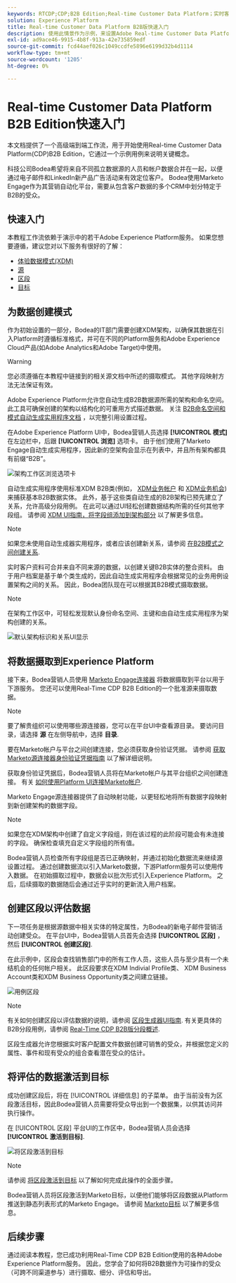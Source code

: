 ```yaml
---
keywords: RTCDP;CDP;B2B Edition;Real-time Customer Data Platform；实时客户数据平台；实时CDP;b2b;CDP
solution: Experience Platform
title: Real-time Customer Data Platform B2B版快速入门
description: 使用此情景作为示例，来设置Adobe Real-time Customer Data Platform B2B Edition的实施。
exl-id: ad9ace46-9915-4b8f-913a-42e735859edf
source-git-commit: fcd44aef026c1049ccdfe5896e6199d32b4d1114
workflow-type: tm+mt
source-wordcount: '1205'
ht-degree: 0%

---
```


# Real-time Customer Data Platform B2B Edition快速入门

本文档提供了一个高级端到端工作流，用于开始使用Real-time Customer Data Platform(CDP)B2B Edition，它通过一个示例用例来说明关键概念。

科技公司Bodea希望将来自不同孤立数据源的人员和帐户数据合并在一起，以便通过电子邮件和LinkedIn新产品广告活动来有效定位客户。 Bodea使用Marketo Engage作为其营销自动化平台，需要从包含客户数据的多个CRM中划分特定于B2B的受众。

## 快速入门

本教程工作流依赖于演示中的若干Adobe Experience Platform服务。 如果您想要遵循，建议您对以下服务有很好的了解：

- [体验数据模式(XDM)](../xdm/home.md)
- [源](../sources/home.md)
- [区段](../segmentation/home.md)
- [目标](../destinations/home.md)

## 为数据创建模式

作为初始设置的一部分，Bodea的IT部门需要创建XDM架构，以确保其数据在引入Platform时遵循标准格式，并可在不同的Platform服务和Adobe Experience Cloud产品(如Adobe Analytics和Adobe Target)中使用。

>[!WARNING]
>
>您必须遵循在本教程中链接到的相关源文档中所述的摄取模式。 其他字段映射方法无法保证有效。

Adobe Experience Platform允许您自动生成B2B数据源所需的架构和命名空间。 此工具可确保创建的架构以结构化的可重用方式描述数据。 关注 [B2B命名空间和模式自动生成实用程序文档](../sources/connectors/adobe-applications/marketo/marketo-namespaces.md) ，以完整引用设置过程。

在Adobe Experience Platform UI中，Bodea营销人员选择 **[!UICONTROL 模式]** 在左边栏中，后跟 **[!UICONTROL 浏览]** 选项卡。 由于他们使用了Marketo Engage自动生成实用程序，因此新的空架构会显示在列表中，并且所有架构都具有前缀“B2B”。

![架构工作区浏览选项卡](./assets/b2b-tutorial/empty-b2b-schemas.png)

自动生成实用程序使用标准XDM B2B类(例如， [XDM业务帐户](../xdm/classes/b2b/business-account.md) 和 [XDM业务机会](../xdm/classes/b2b/business-opportunity.md))来捕获基本B2B数据实体。 此外，基于这些类自动生成的B2B架构已预先建立了关系，允许高级分段用例。 在此可以通过UI轻松创建数据结构所需的任何其他字段组。 请参阅 [XDM UI指南，将字段组添加到架构部分](../xdm/ui/resources/schemas.md#add-field-groups) 以了解更多信息。

>[!NOTE]
> 
>如果您未使用自动生成器实用程序，或者应该创建新关系，请参阅 [在B2B模式之间创建关系](../xdm/tutorials/relationship-b2b.md).

实时客户资料可合并来自不同来源的数据，以创建关键B2B实体的整合资料。 由于用户档案是基于单个类生成的，因此自动生成实用程序会根据常见的业务用例设置架构之间的关系。 因此，Bodea团队现在可以根据其B2B模式摄取数据。

>[!NOTE]
> 
>在架构工作区中，可轻松发现默认身份命名空间、主键和由自动生成实用程序为架构创建的关系。
>
>![默认架构标识和关系UI显示](./assets/b2b-tutorial/schema-identity-relationship.png)

## 将数据摄取到Experience Platform

接下来，Bodea营销人员使用 [Marketo Engage连接器](../sources/connectors/adobe-applications/marketo/marketo.md) 将数据摄取到平台以用于下游服务。 您还可以使用Real-Time CDP B2B Edition的一个批准源来摄取数据。

>[!NOTE]
> 
>要了解贵组织可以使用哪些源连接器，您可以在平台UI中查看源目录。 要访问目录，请选择 **源** 在左侧导航中，选择 **目录**.

要在Marketo帐户与平台之间创建连接，您必须获取身份验证凭据。 请参阅 [获取Marketo源连接器身份验证凭据指南](../sources/connectors/adobe-applications/marketo/marketo-auth.md) 以了解详细说明。

获取身份验证凭据后，Bodea营销人员将在Marketo帐户与其平台组织之间创建连接。 有关 [如何使用Platform UI连接Marketo帐户](../sources/tutorials/ui/create/adobe-applications/marketo.md).

Marketo Engage源连接器提供了自动映射功能，以更轻松地将所有数据字段映射到新创建架构的数据字段。

>[!NOTE]
> 
>如果您在XDM架构中创建了自定义字段组，则在该过程的此阶段可能会有未连接的字段。 确保检查填充自定义字段组的所有值。

Bodea营销人员检查所有字段组是否已正确映射，并通过初始化数据流来继续源设置过程。 通过创建数据流以引入Marketo数据，下游Platform服务可以使用传入数据。 在初始摄取过程中，数据会以批次形式引入Experience Platform。 之后，后续摄取的数据随后会通过近乎实时的更新流入用户档案。

## 创建区段以评估数据

下一项任务是根据源数据中相关实体的特定属性，为Bodea的新电子邮件营销活动创建受众。 在平台UI中，Bodea营销人员首先会选择 **[!UICONTROL 区段]** ，然后 **[!UICONTROL 创建区段]**.

在此示例中，区段会查找销售部门中的所有工作人员，这些人员与至少具有一个未结机会的任何帐户相关。 此区段要求在XDM Indivial Profile类、 XDM Business Account类和XDM Business Opportunity类之间建立链接。

![用例区段](./assets/b2b-tutorial/use-case-segment.png)

>[!NOTE]
> 
>有关如何创建区段以评估数据的说明，请参阅 [区段生成器UI指南](../segmentation/ui/segment-builder.md). 有关更具体的B2B分段用例，请参阅 [Real-Time CDP B2B版分段概述](./segmentation/b2b.md).

区段生成器允许您根据实时客户配置文件数据创建可销售的受众，并根据您定义的属性、事件和现有受众的组合查看潜在受众的估计。

## 将评估的数据激活到目标

成功创建区段后，将在 [!UICONTROL 详细信息] 的子菜单。 由于当前没有为区段激活目标，因此Bodea营销人员需要将受众导出到一个数据集，以供其访问并执行操作。

在 [!UICONTROL 区段] 平台UI的工作区中，Bodea营销人员会选择 **[!UICONTROL 激活到目标]**.

![将区段激活到目标](./assets/b2b-tutorial/activate-to-destination.png)

>[!NOTE]
> 
>请参阅 [将区段激活到目标](https://experienceleague.adobe.com/docs/marketo/using/product-docs/core-marketo-concepts/smart-lists-and-static-lists/static-lists/push-an-adobe-experience-cloud-segment-to-a-marketo-static-list.html) 以了解如何完成此操作的全面步骤。

Bodea营销人员将区段激活到Marketo目标，以便他们能够将区段数据从Platform推送到静态列表形式的Marketo Engage。 请参阅 [Marketo目标](https://experienceleague.adobe.com/docs/experience-platform/destinations/catalog/adobe/marketo-engage.html) 以了解更多信息。

## 后续步骤

通过阅读本教程，您已成功利用Real-Time CDP B2B Edition使用的各种Adobe Experience Platform服务。 因此，您学会了如何将B2B数据作为可操作的受众（可跨不同渠道参与）进行摄取、细分、评估和导出。
